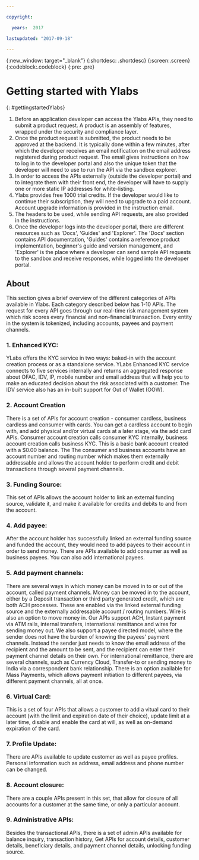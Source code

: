 ```yaml
---

copyright:

  years:  2017

lastupdated: "2017-09-18"

---
```


{:new_window: target="_blank"}
{:shortdesc: .shortdesc}
{:screen:.screen}
{:codeblock:.codeblock}
{:pre: .pre}

<!-- This template is for getting started with a Bluemix service. It is a task template intended to document productive use of the service. It is not intended for discovery and conceptual information.  -->

<!-- The name of this file should remain index.md.
Please delete out content examples and coding that you are not using for your service. -->

# Getting started with Ylabs
{: #gettingstartedYlabs}

<!-- Short description: REQUIRED
The short description section should include one to two sentences describing why a developer would want to use your service in an app. This should be conversational style. For search engine optimization, include the service long name and "Bluemix". Keep the {: shortdesc} after the first paragraph so that the framework renders it properly.

The Ylabs Marketplace is complete banking stack, with APIs for compliant account opening flows, provision to add payees, and money transfer via several channels, with real time risk monitoring capabilities. KYC flows are built in by default into account opening flows, as well as available satnd-alone. KYC service calls five endpoints for OFAC, IDV, phone, email and IP verification.
{:shortdesc}

<!-- If overview content is required, do not include it here. Put it in a separate "## About" section below the task section. -->

<!-- Task section: REQUIRED
The task section includes steps to integrate the service into the app.  
- With task-based, technical information, reduce the conversational style in favor of succinct and direct instructions.
- DO include the basic, most-common-use scenario steps to use the service or integrate it into the app. 
- DO NOT include steps to add the service from the Bluemix catalog; we assume that the user already took steps in the UI to add the service. 
- DO include code snippets in all languages that can be copied, as well as VCAP service info.  
- For additional tasks like configuring, managing, etc., add a task section (## Gerund_task_title) below the task section or "About" section if used. Use a task title such as "Configuring x", "Administering y", "Managing z". -->

<!-- You can include an optional prerequisites paragraph for any prerequisites to be met before integrating the service. For example: -->

1. Before an application developer can access the Ylabs APIs, they need to submit a product request. A product is an assembly of features, wrapped under the security and compliance layer.
2. Once the product request is submitted, the product needs to be approved at the backend. It is typically done within a few minutes, after which the developer receives an email notification on the email address registered during product request. The email gives instructions on how to log in to the developer portal and also the unique token that the developer will need to use to run the API via the sandbox explorer.
3. In order to access the APIs externally (outside the developer portal) and to integrate them with their front end, the developer will have to supply one or more static IP addresses for white-listing.
4. Ylabs provides free 1000 trial credits. If the developer would like to continue their subscription, they will need to upgrade to a paid account. Account upgrade information is provided in the instruction email.
5. The headers to be used, while sending API requests, are also provided in the instructions.
6. Once the developer logs into the developer portal, there are different resources such as 'Docs', 'Guides' and 'Explorer'. The 'Docs' section contains API documentation, 'Guides' contains a reference product implementation, beginner's guide and version management, and 'Explorer' is the place where a developer can send sample API requests to the sandbox and receive responses, while logged into the developer portal.
<!-- Use ordered list markup for the step section. For code examples: 
- use three backticks ahead of and after the example (```)
- For copyable code snippet, multi-line, include {: codeblock} following the last set of backticks. A copy button will display in framework in output.
- For copyable command, single line, include {: pre} following the last set of backticks. When displayed, it will show "$" at the beginning of the command example and a copy button, but the copy button will include just the command example.
- For non-copyable output snippet, include {: screen} following the last set of backticks.
 -->


## About

This section gives a brief overview of the different categories of APIs available in Ylabs. Each category described below has 1-10 APIs. The request for every API goes through our real-time risk management system which risk scores every financial and non-financial transaction. Every entity in the system is tokenized, including accounts, payees and payment channels.

### 1. Enhanced KYC:
YLabs offers the KYC service in two ways: baked-in with the account creation process or as a standalone service. 
YLabs Enhanced KYC service connects to five services internally and returns an aggregated response about OFAC, IDV, IP, mobile number and email address that will help you to make an educated decision about the risk associated with a customer. The IDV service also has an in-built support for Out of Wallet (OOW).

### 2. Account Creation 
There is a set of APIs for account creation - consumer cardless, business cardless and consumer with cards. You can get a cardless account to begin with, and add physical and/or virtual cards at a later stage, via the add card APIs.
Consumer account creation calls consumer KYC internally, business account creation calls business KYC. This is a basic bank account created with a $0.00 balance. The The consumer and business accounts have an account number and routing number which makes them externally addressable and allows the account holder to perform credit and debit transactions through several payment channels.

### 3. Funding Source:
This set of APIs allows the account holder to link an external funding source, validate it, and make it available for credits and debits to and from the account.

### 4. Add payee:
After the account holder has successfully linked an external funding source and funded the account, they would need to add payees to their account in order to send money. There are APIs available to add consumer as well as business payees. You can also add international payees.

### 5. Add payment channels:
There are several ways in which money can be moved in to or out of the account, called payment channels. Money can be moved in to the account, either by a Deposit transaction or third party generated credit, which are both ACH processes. These are enabled via the linked external funding source and the externally addressable account / routing numbers. Wire is also an option to move money in. 
Our APIs support ACH, Instant payment via ATM rails, internal transfers, international remittance and wires for sending money out. 
We also support a payee directed model, where the sender does not have the burden of knowing the payees' payment channels. Instead the sender just needs to know the email address of the recipient and the amount to be sent, and the recipient can enter their payment channel details on their own.
For international remittance, there are several channels, such as Currency Cloud, Transfer-to or sending money to India via a correspondent bank relationship.
There is an option available for Mass Payments, which allows payment initiation to different payees, via different payment channels, all at once. 

### 6. Virtual Card: 
This is a set of four APIs that allows a customer to add a vitual card to their account (with the limit and expiration date of their choice), update limit at a later time, disable and enable the card at will, as well as on-demand expiration of the card. 

### 7. Profile Update:
There are APIs available to update customer as well as payee profiles. Personal information such as address, email address and phone number can be changed.

### 8. Account closure:
There are a couple APIs present in this set, that allow for closure of all accounts for a customer at the same time, or only a particular account.

### 9. Administrative APIs:
Besides the transactional APIs, there is a set of admin APIs available for balance inquiry, transaction history, Get APIs for account details, customer details, beneficiary details, and payment channel details, unlocking funding source.


<!-- Related links section: still REQUIRED but moved to toc file (in your same folder).  Edit there.
-->
